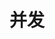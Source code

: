 <!--
 * Author  rhys.zhao
 * Date  2023-06-02 10:19:04
 * LastEditors  rhys.zhao
 * LastEditTime  2023-06-02 10:19:06
 * Description
-->

# 并发
